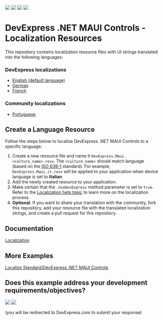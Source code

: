 <!-- default badges list -->
![](https://img.shields.io/endpoint?url=https://codecentral.devexpress.com/api/v1/VersionRange/571952900/24.1.3%2B)
[![](https://img.shields.io/badge/Open_in_DevExpress_Support_Center-FF7200?style=flat-square&logo=DevExpress&logoColor=white)](https://supportcenter.devexpress.com/ticket/details/T1130536)
[![](https://img.shields.io/badge/📖_How_to_use_DevExpress_Examples-e9f6fc?style=flat-square)](https://docs.devexpress.com/GeneralInformation/403183)
[![](https://img.shields.io/badge/💬_Leave_Feedback-feecdd?style=flat-square)](#does-this-example-address-your-development-requirementsobjectives)
<!-- default badges end -->
# DevExpress .NET MAUI Controls - Localization Resources

This repository contains localization resource files with UI strings translated into the following languages:

### DevExpress localizations

* [English (default language)](DevExpressMaui.resx)
* [German](DevExpressMaui.de.resx)
* [French](DevExpressMaui.fr.resx)

### Community localizations

* [Portuguese](DevExpressMaui.pt.resx)

## Create a Language Resource

Follow the steps below to localize DevExpress .NET MAUI Controls to a specific language:

1. Create a new resource file and name it `DevExpress.Maui.<culture_name>.resx`. The `<culture_name>` should match language (based on the [ISO 639-1](https://en.wikipedia.org/wiki/List_of_ISO_639-1_codes) standard). For example, `DevExpress.Maui.it.resx` will be applied to your application when device language is set to **Italian**.
1. Add the newly created resource to your application.
1. Make certain that the `.UseDevExpress` method parameter is set to `true`. Refer to the [Localization help topic](https://docs.devexpress.com/MAUI/404120/localization?v=22.2) to learn more on the localization process.
1. **Optional**. If you want to share your translation with the community, fork this repository, add your resource file with the translated localization strings, and create a pull request for this repository.

## Documentation

[Localization](https://docs.devexpress.com/MAUI/404120/localization?v=22.2)

## More Examples

[Localize Standard/DevExpress .NET MAUI Controls](https://github.com/DevExpress-Examples/maui-localization)
<!-- feedback -->
## Does this example address your development requirements/objectives?

[<img src="https://www.devexpress.com/support/examples/i/yes-button.svg"/>](https://www.devexpress.com/support/examples/survey.xml?utm_source=github&utm_campaign=maui-localization-resources&~~~was_helpful=yes) [<img src="https://www.devexpress.com/support/examples/i/no-button.svg"/>](https://www.devexpress.com/support/examples/survey.xml?utm_source=github&utm_campaign=maui-localization-resources&~~~was_helpful=no)

(you will be redirected to DevExpress.com to submit your response)
<!-- feedback end -->
